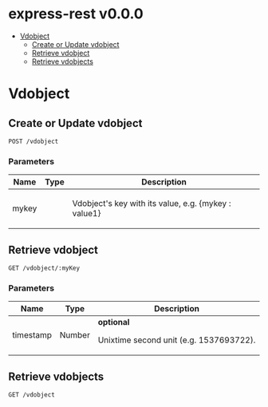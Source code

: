 # express-rest v0.0.0



- [Vdobject](#vdobject)
	- [Create or Update vdobject](#create-or-update-vdobject)
	- [Retrieve vdobject](#retrieve-vdobject)
	- [Retrieve vdobjects](#retrieve-vdobjects)
	


# Vdobject

## Create or Update vdobject



	POST /vdobject


### Parameters

| Name    | Type      | Description                          |
|---------|-----------|--------------------------------------|
| mykey			| 			|  <p>Vdobject's key with its value, e.g. {mykey : value1}</p>							|

## Retrieve vdobject



	GET /vdobject/:myKey


### Parameters

| Name    | Type      | Description                          |
|---------|-----------|--------------------------------------|
| timestamp			| Number			| **optional** <p>Unixtime second unit (e.g. 1537693722).</p>							|

## Retrieve vdobjects



	GET /vdobject




